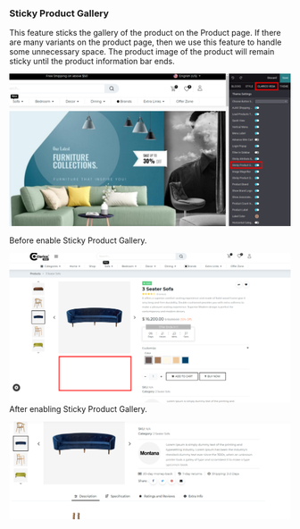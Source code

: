 
### Sticky Product Gallery



This feature sticks the gallery of the product on the Product page. If there are many variants on the product page, then we use this feature to handle some unnecessary space. The product image of the product will remain sticky until the product information bar ends.


![](./images/23-1.png)


Before enable Sticky Product Gallery.


![](./images/23-2.png)After enabling Sticky Product Gallery.


![](./images/23-3.png)


 


 



